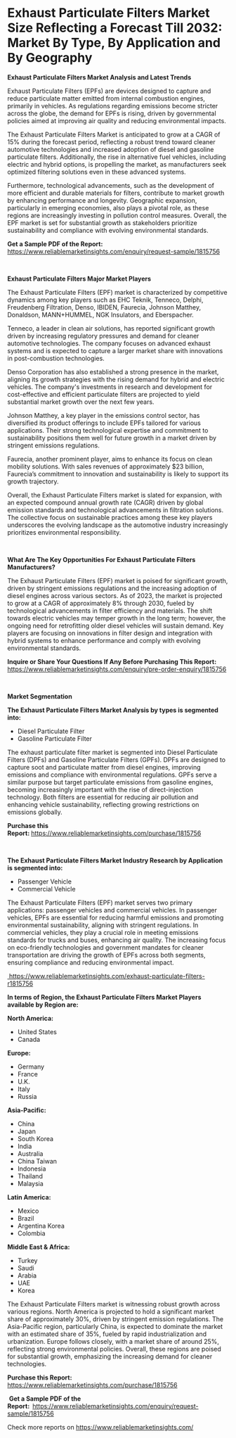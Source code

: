 <p><h1>Exhaust Particulate Filters Market Size Reflecting a Forecast Till 2032: Market By Type, By Application and By Geography</h1></p><p><strong>Exhaust Particulate Filters Market Analysis and Latest Trends</strong></p>
<p><p>Exhaust Particulate Filters (EPFs) are devices designed to capture and reduce particulate matter emitted from internal combustion engines, primarily in vehicles. As regulations regarding emissions become stricter across the globe, the demand for EPFs is rising, driven by governmental policies aimed at improving air quality and reducing environmental impacts. </p><p>The Exhaust Particulate Filters Market is anticipated to grow at a CAGR of 15% during the forecast period, reflecting a robust trend toward cleaner automotive technologies and increased adoption of diesel and gasoline particulate filters. Additionally, the rise in alternative fuel vehicles, including electric and hybrid options, is propelling the market, as manufacturers seek optimized filtering solutions even in these advanced systems. </p><p>Furthermore, technological advancements, such as the development of more efficient and durable materials for filters, contribute to market growth by enhancing performance and longevity. Geographic expansion, particularly in emerging economies, also plays a pivotal role, as these regions are increasingly investing in pollution control measures. Overall, the EPF market is set for substantial growth as stakeholders prioritize sustainability and compliance with evolving environmental standards.</p></p>
<p><strong>Get a Sample PDF of the Report:&nbsp;</strong> <a href="https://www.reliablemarketinsights.com/enquiry/request-sample/1815756?utm_campaign=2756&utm_medium=2&utm_source=Github&utm_content=ia&utm_term=10042025&utm_id=exhaust-particulate-filters">https://www.reliablemarketinsights.com/enquiry/request-sample/1815756</a></p>
<p>&nbsp;</p>
<p><strong>Exhaust Particulate Filters Major Market Players</strong></p>
<p><p>The Exhaust Particulate Filters (EPF) market is characterized by competitive dynamics among key players such as EHC Teknik, Tenneco, Delphi, Freudenberg Filtration, Denso, IBIDEN, Faurecia, Johnson Matthey, Donaldson, MANN+HUMMEL, NGK Insulators, and Eberspacher. </p><p>Tenneco, a leader in clean air solutions, has reported significant growth driven by increasing regulatory pressures and demand for cleaner automotive technologies. The company focuses on advanced exhaust systems and is expected to capture a larger market share with innovations in post-combustion technologies.</p><p>Denso Corporation has also established a strong presence in the market, aligning its growth strategies with the rising demand for hybrid and electric vehicles. The company's investments in research and development for cost-effective and efficient particulate filters are projected to yield substantial market growth over the next few years.</p><p>Johnson Matthey, a key player in the emissions control sector, has diversified its product offerings to include EPFs tailored for various applications. Their strong technological expertise and commitment to sustainability positions them well for future growth in a market driven by stringent emissions regulations.</p><p>Faurecia, another prominent player, aims to enhance its focus on clean mobility solutions. With sales revenues of approximately $23 billion, Faurecia’s commitment to innovation and sustainability is likely to support its growth trajectory. </p><p>Overall, the Exhaust Particulate Filters market is slated for expansion, with an expected compound annual growth rate (CAGR) driven by global emission standards and technological advancements in filtration solutions. The collective focus on sustainable practices among these key players underscores the evolving landscape as the automotive industry increasingly prioritizes environmental responsibility.</p></p>
<p>&nbsp;</p>
<p><strong>What Are The Key Opportunities For Exhaust Particulate Filters Manufacturers?</strong></p>
<p><p>The Exhaust Particulate Filters (EPF) market is poised for significant growth, driven by stringent emissions regulations and the increasing adoption of diesel engines across various sectors. As of 2023, the market is projected to grow at a CAGR of approximately 8% through 2030, fueled by technological advancements in filter efficiency and materials. The shift towards electric vehicles may temper growth in the long term; however, the ongoing need for retrofitting older diesel vehicles will sustain demand. Key players are focusing on innovations in filter design and integration with hybrid systems to enhance performance and comply with evolving environmental standards.</p></p>
<p><strong>Inquire or Share Your Questions If Any Before Purchasing This Report:</strong> <a href="https://www.reliablemarketinsights.com/enquiry/pre-order-enquiry/1815756?utm_campaign=2756&utm_medium=2&utm_source=Github&utm_content=ia&utm_term=10042025&utm_id=exhaust-particulate-filters">https://www.reliablemarketinsights.com/enquiry/pre-order-enquiry/1815756</a></p>
<p>&nbsp;</p>
<p><strong>Market Segmentation</strong></p>
<p><strong>The Exhaust Particulate Filters Market Analysis by types is segmented into:</strong></p>
<p><ul><li>Diesel Particulate Filter</li><li>Gasoline Particulate Filter</li></ul></p>
<p><p>The exhaust particulate filter market is segmented into Diesel Particulate Filters (DPFs) and Gasoline Particulate Filters (GPFs). DPFs are designed to capture soot and particulate matter from diesel engines, improving emissions and compliance with environmental regulations. GPFs serve a similar purpose but target particulate emissions from gasoline engines, becoming increasingly important with the rise of direct-injection technology. Both filters are essential for reducing air pollution and enhancing vehicle sustainability, reflecting growing restrictions on emissions globally.</p></p>
<p><strong>Purchase this Report:&nbsp;</strong><a href="https://www.reliablemarketinsights.com/purchase/1815756?utm_campaign=2756&utm_medium=2&utm_source=Github&utm_content=ia&utm_term=10042025&utm_id=exhaust-particulate-filters">https://www.reliablemarketinsights.com/purchase/1815756</a></p>
<p>&nbsp;</p>
<p><strong>The Exhaust Particulate Filters Market Industry Research by Application is segmented into:</strong></p>
<p><ul><li>Passenger Vehicle</li><li>Commercial Vehicle</li></ul></p>
<p><p>The Exhaust Particulate Filters (EPF) market serves two primary applications: passenger vehicles and commercial vehicles. In passenger vehicles, EPFs are essential for reducing harmful emissions and promoting environmental sustainability, aligning with stringent regulations. In commercial vehicles, they play a crucial role in meeting emissions standards for trucks and buses, enhancing air quality. The increasing focus on eco-friendly technologies and government mandates for cleaner transportation are driving the growth of EPFs across both segments, ensuring compliance and reducing environmental impact.</p></p>
<p><a href="https://www.reliablemarketinsights.com/exhaust-particulate-filters-r1815756?utm_campaign=2756&utm_medium=2&utm_source=Github&utm_content=ia&utm_term=10042025&utm_id=exhaust-particulate-filters">&nbsp;https://www.reliablemarketinsights.com/exhaust-particulate-filters-r1815756</a></p>
<p><strong>In terms of Region, the Exhaust Particulate Filters Market Players available by Region are:</strong></p>
<p>
    <p> <strong> North America: </strong>
        <ul>
            <li>United States</li>
            <li>Canada</li>
        </ul>
        </p> 
    <p> <strong> Europe: </strong>
        <ul>
            <li>Germany</li>
            <li>France</li>
            <li>U.K.</li>
            <li>Italy</li>
            <li>Russia</li>
        </ul>
        </p> 
    <p> <strong> Asia-Pacific: </strong>
        <ul>
            <li>China</li>
            <li>Japan</li>
            <li>South Korea</li>
            <li>India</li>
            <li>Australia</li>
            <li>China Taiwan</li>
            <li>Indonesia</li>
            <li>Thailand</li>
            <li>Malaysia</li>
        </ul>
        </p> 
    <p> <strong> Latin America: </strong>
        <ul>
            <li>Mexico</li>
            <li>Brazil</li>
            <li>Argentina Korea</li>
            <li>Colombia</li>
        </ul>
        </p> 
    <p> <strong> Middle East & Africa: </strong>
        <ul>
            <li>Turkey</li>
            <li>Saudi</li>
            <li>Arabia</li>
            <li>UAE</li>
            <li>Korea</li>
        </ul>
    </p>
    </p>
<p><p>The Exhaust Particulate Filters market is witnessing robust growth across various regions. North America is projected to hold a significant market share of approximately 30%, driven by stringent emission regulations. The Asia-Pacific region, particularly China, is expected to dominate the market with an estimated share of 35%, fueled by rapid industrialization and urbanization. Europe follows closely, with a market share of around 25%, reflecting strong environmental policies. Overall, these regions are poised for substantial growth, emphasizing the increasing demand for cleaner technologies.</p></p>
<p><strong>Purchase this Report: </strong><a href="https://www.reliablemarketinsights.com/purchase/1815756?utm_campaign=2756&utm_medium=2&utm_source=Github&utm_content=ia&utm_term=10042025&utm_id=exhaust-particulate-filters">https://www.reliablemarketinsights.com/purchase/1815756</a></p>
<p>&nbsp;<strong>Get a Sample PDF of the Report:&nbsp;&nbsp;</strong><a href="https://www.reliablemarketinsights.com/enquiry/request-sample/1815756?utm_campaign=2756&utm_medium=2&utm_source=Github&utm_content=ia&utm_term=10042025&utm_id=exhaust-particulate-filters">https://www.reliablemarketinsights.com/enquiry/request-sample/1815756</a></p>
<p><strong></strong></p>
<p>Check more reports on <a href="https://www.reliablemarketinsights.com/?utm_campaign=2756&utm_medium=2&utm_source=Github&utm_content=ia&utm_term=10042025&utm_id=exhaust-particulate-filters">https://www.reliablemarketinsights.com/</a></p>